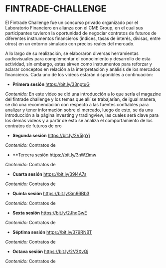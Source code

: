 # FINTRADE-CHALLENGE

El Fintrade Challenge fue un concurso privado organizado por el Laboratorio Financiero en alianza con el CME Group, en el cual sus participantes tuvieron la oportunidad de negociar contratos de futuros de diferentes instrumentos financieros (índices, tasas de interés, divisas, entre otros) en un entorno simulado con precios reales del mercado.

A lo largo de su realización, se elaboraron diversas herramientas audiovisuales para complementar el conocimiento y desarrollo de esta actividad, sin embargo, estas sirven como instrumentos para reforzar y aclarar conceptos en relación a la interpretación y análisis de los mercados financieros. Cada uno de los videos estarán disponibles a continuación:

- **Primera sesión** https://bit.ly/33nptuG

*Contenido:* En este video se dió una introducción a lo que sería el magazine del fintrade challenge y los temas que allí se trabajarían, de igual manera, se dió una recomendación con respecto a las fuentes confiables para analizar y tener información sobre el mercado, luego de esto, se da una introducción a la página investing y tradingview, las cuales será clave para los demás videos y a partir de esto se analiza el comportamiento de los contratos de futuros de oro

- **Segunda sesión** https://bit.ly/2V5lgYj

*Contenido:* Contratos de 

- **Tercera sesión https://bit.ly/3nWZimw

*Contenido:* Contratos de 

- **Cuarta sesión** https://bit.ly/39l4A7s

*Contenido:* Contratos de 

- **Quinta sesión** https://bit.ly/3m66Bb3

*Contenido:* Contratos de 

- **Sexta sesión** https://bit.ly/2JhqGwE

*Contenido:* Contratos de 

- **Séptima sesión** https://bit.ly/379RNBT

*Contenido:* Contratos de 

- **Octava sesión** https://bit.ly/2V3XvQj

*Contenido:* Contratos de 
